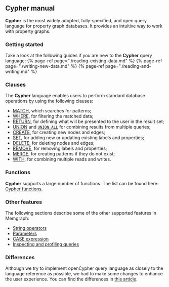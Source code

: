 ## Cypher manual

**Cypher** is the most widely adopted, fully-specified, and open query language for property graph databases.
It provides an intuitive way to work with property graphs.

### Getting started

Take a look at the following guides if you are new to the **Cypher** query language:
{% page-ref page="./reading-existing-data.md" %}
{% page-ref page="./writing-new-data.md" %}
{% page-ref page="./reading-and-writing.md" %}

### Clauses

The **Cypher** language enables users to perform standard database operations by using the following clauses:
  * [MATCH](./clauses/match.md), which searches for patterns;
  * [WHERE](./clauses/where.md), for filtering the matched data;
  * [RETURN](./clauses/return.md), for defining what will be presented to the user in the result set;
  * [UNION](./clauses/union.md) and [`UNION ALL`](./clauses/union.md) for combining results from multiple queries;
  * [CREATE](./clauses/create.md), for creating new nodes and edges;
  * [SET](./clauses/set.md), for adding new or updating existing labels and properties;
  * [DELETE](./clauses/delete.md), for deleting nodes and edges;
  * [REMOVE](./clauses/remove.md), for removing labels and properties;
  * [MERGE](./clauses/merge.md), for creating patterns if they do not exist;
  * [WITH](./clauses/with.md), for combining multiple reads and writes.

### Functions

**Cypher** supports a large number of functions. The list can be found here: [Cypher functions](./functions.md).

### Other features

The following sections describe some of the other supported features in Memgraph:
* [String operators](./other-features.md#string-operators)
* [Parameters](./other-features.md#parameters)
* [CASE expression](./other-features.md#case)
* [Inspecting and profiling queries](./other-features.md#inspecting-and-profiling)

### Differences

Although we try to implement openCypher query language as closely to the
language reference as possible, we had to make some changes to enhance the
user experience. You can find the differences in [this article](./differences.md).